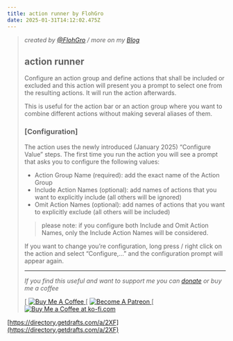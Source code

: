 ```yaml
---
title: action runner by FlohGro
date: 2025-01-31T14:12:02.475Z
---
```

    
> _created by [@FlohGro](https://social.lol/@flohgro) / more on my [Blog](http://www.flohgro.com/)_
> 
> ## action runner
> 
> Configure an action group and define actions that shall be included or excluded and this action will present you a prompt to select one from the resulting actions. It will run the action afterwards.
> 
> This is useful for the action bar or an action group where you want to combine different actions without making several aliases of them.
> 
> ### [Configuration]
> 
> The action uses the newly introduced (January 2025) “Configure Value” steps. The first time you run the action you will see a prompt that asks you to configure the following values:
> 
> - Action Group Name (required): add the exact name of the Action Group
> - Include Action Names (optional): add names of actions that you want to explicitly include (all others will be ignored)
> - Omit Action Names (optional): add names of actions that you want to explicitly exclude (all others will be included)
> 
> > please note: if you configure both Include and Omit Action Names, only the Include Action Names will be considered.
> 
> If you want to change you’re configuration, long press / right click on the action and select “Configure,…” and the configuration prompt will appear again.
> 
> * * *
> 
> _If you find this useful and want to support me you can [donate](https://flohgro.com/donate) or buy me a coffee_
> 
> [ [![Buy Me A Coffee](https://cdn.buymeacoffee.com/buttons/v2/default-blue.png) ](https://www.buymeacoffee.com/flohgro) [ [![Become A Patreon](https://user-images.githubusercontent.com/13785667/162812708-55b96cdc-8c32-4433-a340-6dd4c1f7326d.jpg) ](https://www.patreon.com/flohgro) [ [![Buy Me a Coffee at ko-fi.com](https://az743702.vo.msecnd.net/cdn/kofi1.png?v=0) ](https://ko-fi.com/flohgro)

[https://directory.getdrafts.com/a/2XF](https://directory.getdrafts.com/a/2XF)
